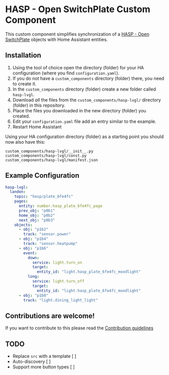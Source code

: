 # HASP - Open SwitchPlate Custom Component

This custom component simplifies synchronization of a [HASP - Open SwitchPlate](https://fvanroie.github.io/hasp-docs/#) objects with Home Assistant entities.

## Installation

1. Using the tool of choice open the directory (folder) for your HA configuration (where you find `configuration.yaml`).
2. If you do not have a `custom_components` directory (folder) there, you need to create it.
3. In the `custom_components` directory (folder) create a new folder called `hasp-lvgl`.
4. Download _all_ the files from the `custom_components/hasp-lvgl/` directory (folder) in this repository.
5. Place the files you downloaded in the new directory (folder) you created.
6. Edit your `configuration.yaml` file add an entry similar to the example.
7. Restart Home Assistant

Using your HA configuration directory (folder) as a starting point you should now also have this:

```text
custom_components/hasp-lvgl/__init__.py
custom_components/hasp-lvgl/const.py
custom_components/hasp-lvgl/manifest.json
```

## Example Configuration 

```yaml
hasp-lvgl:
  landon:
    topic: "hasp/plate_6fe4fc"
    pages:
      entity: number.hasp_plate_6fe4fc_page
      prev_obj: "p0b1"
      home_obj: "p0b2"
      next_obj: "p0b3"
    objects:
      - obj: "p1b2"
        track: "sensor.power"
      - obj: "p1b4"
        track: "sensor.heatpump"
      - obj: "p1b6"
        event:
          down:
            service: light.turn_on
            target:
              entity_id: "light.hasp_plate_6fe4fc_moodlight"
          long:
            service: light.turn_off
            target:
              entity_id: "light.hasp_plate_6fe4fc_moodlight"
      - obj: "p1b8"
        track: "light.dining_light_light"
```


## Contributions are welcome!

If you want to contribute to this please read the [Contribution guidelines](CONTRIBUTING.md)


## TODO

- Replace `src` with a template [ ]
- Auto-discovery [ ]
- Support more button types [ ]